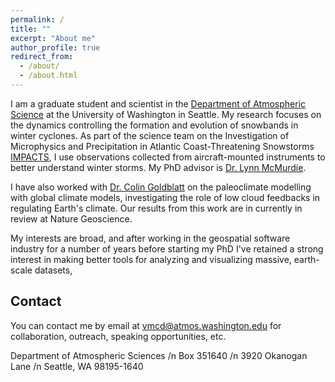 ```yaml
---
permalink: /
title: ""
excerpt: "About me"
author_profile: true
redirect_from: 
  - /about/
  - /about.html
---
```


I am a graduate student and scientist in the [Department of Atmospheric Science](https://atmos.uw.edu/) at the University of Washington in Seattle. My research focuses on the dynamics controlling the formation and evolution of snowbands in winter cyclones. As part of the science team on the Investigation of Microphysics and Precipitation in Atlantic Coast-Threatening Snowstorms [IMPACTS](https://espo.nasa.gov/impacts), I use observations collected from aircraft-mounted instruments to better understand winter storms. My PhD advisor is [Dr. Lynn McMurdie](https://faculty.washington.edu/lynnm/wordpress/).

I have also worked with [Dr. Colin Goldblatt](http://www.colingoldblatt.net/) on the paleoclimate modelling with global climate models, investigating the role of low cloud feedbacks in regulating Earth's climate. Our results from this work are in currently in review at Nature Geoscience.

My interests are broad, and after working in the geospatial software industry for a number of years before starting my PhD I've retained a strong interest in making better tools for analyzing and visualizing massive, earth-scale datasets, 


## Contact

You can contact me by email at vmcd@atmos.washington.edu for collaboration, outreach, speaking opportunities, etc. 


Department of Atmospheric Sciences /n
Box 351640 /n
3920 Okanogan Lane /n
Seattle, WA 98195-1640

